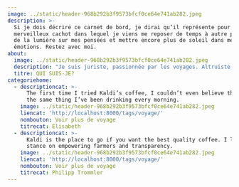 ```yaml
---
image: ../static/header-968b292b3f9573bfcf0ce64e741ab282.jpeg
description: >-
  Si je dois décrire ce carnet de bord, je dirai qu’il représente pour moi, un
  merveilleux cachot dans lequel je viens me reposer de temps à autre pour faire
  de la lumière sur mes pensées et mettre encore plus de soleil dans mes
  émotions. Restez avec moi.
about:
  image: ../static/header-968b292b3f9573bfcf0ce64e741ab282.jpeg
  description: "Je suis juriste, passionnée par les voyages. Altruiste, j'adore les enfants et les surprises.\_ Aussi, j'aime répandre l'information et raconter de petites histoires éclairées par celles des autres. Vous l'aurez compris, ici je partage avec vous mes  promenades autour du monde.\n"
  titre: QUI SUIS-JE?
categoriehome:
  - descriptioncat: >-
      The first time I tried Kaldi’s coffee, I couldn’t even believe that was
      the same thing I’ve been drinking every morning.
    image: ../static/header-968b292b3f9573bfcf0ce64e741ab282.jpeg
    liencat: 'http://localhost:8000/tags/voyage/'
    nombouton: Voir plus de voyage
    titrecat: Elisabeth
  - descriptioncat: >-
      Kaldi is the place to go if you want the best quality coffee. I love their
      stance on empowering farmers and transparency.
    image: ../static/header-968b292b3f9573bfcf0ce64e741ab282.jpeg
    liencat: 'http://localhost:8000/tags/voyage/'
    nombouton: Voir plus de voyage
    titrecat: Philipp Trommler
---
```



